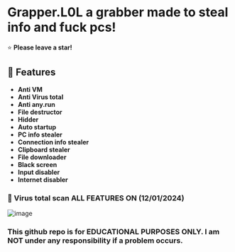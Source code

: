 # Grapper.L0L a grabber made to steal info and fuck pcs!

⭐ **Please leave a star!**

## 👾 Features
- **Anti VM**
- **Anti Virus total**
- **Anti any.run**
- **File destructor**
- **Hidder**
- **Auto startup**
- **PC info stealer**
- **Connection info stealer**
- **Clipboard stealer**
- **File downloader**
- **Black screen**
- **Input disabler**
- **Internet disabler**

### 🦠 Virus total scan ALL FEATURES ON (12/01/2024)

![image](https://i.imgur.com/pUhKqXR.png)

### **This github repo is for EDUCATIONAL PURPOSES ONLY. I am NOT under any responsibility if a problem occurs.**
